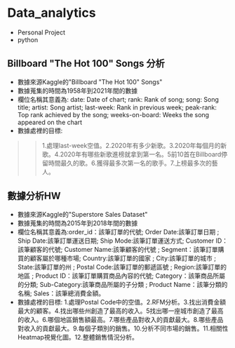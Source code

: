 # Data_analytics
* Personal Project
* python
## Billboard "The Hot 100" Songs 分析
* 數據來源Kaggle的"Billboard "The Hot 100" Songs"
* 數據蒐集的時間為1958年到2021年間的數據
* 欄位名稱其意義為: date: Date of chart; rank: Rank of song; song: Song title; artist: Song artist; last-week: Rank in previous week; peak-rank: Top rank achieved by the song; weeks-on-board: Weeks the song appeared on the chart
* 數據處裡的目標: 
>> 1.處理last-week空值。2.2020年有多少新歌。3.2020年每個月的新歌。4.2020年有哪些新歌進榜就拿到第一名。5前10首在Billboard停留時間最久的歌。6.獲得最多次第一名的歌手。7.上榜最多次的藝人。
## 數據分析HW
* 數據來源Kaggle的"Superstore Sales Dataset"
* 數據蒐集的時間為2015年到2018年間的數據
* 欄位名稱其意義為:order_id：該筆訂單的代號; Order Date:該筆訂單日期 ; Ship Date:該筆訂單運送日期; Ship Mode:該筆訂單運送方式; Customer ID：該筆顧客的代號; Customer Name:該筆顧客的代號 ; Segment：該筆訂單購買的顧客屬於哪種市場; Country:該筆訂單的國家 ; City:該筆訂單的城市 ; State:該筆訂單的州 ; Postal Code:該筆訂單的郵遞區號 ; Region:該筆訂單的地區 ; Product ID：該筆訂單購買商品內容的代號; Category：該筆商品所屬的分類; Sub-Category:該筆商品所屬的子分類 ; Product Name：該筆分類的名稱; Sales：該筆總消費金額。
* 數據處裡的目標: 1.處理Postal Code中的空值。2.RFM分析。3.找出消費金額最大的顧客。4.找出哪些州創造了最高的收入。5找出哪一座城市創造了最高的收入。6.哪個地區銷售額最高。7.哪些產品對收入的貢獻最大。8.哪些產品對收入的貢獻最大。9.每個子類別的銷售。10.分析不同市場的銷售。11.相關性Heatmap視覺化圖。12.整體銷售情況分析。
